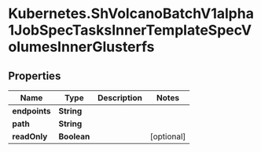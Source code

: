 # Kubernetes.ShVolcanoBatchV1alpha1JobSpecTasksInnerTemplateSpecVolumesInnerGlusterfs

## Properties

Name | Type | Description | Notes
------------ | ------------- | ------------- | -------------
**endpoints** | **String** |  | 
**path** | **String** |  | 
**readOnly** | **Boolean** |  | [optional] 


